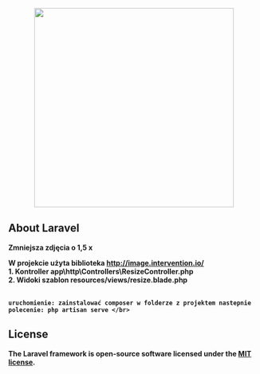 <p align="center"><img src="https://res.cloudinary.com/dtfbvvkyp/image/upload/v1566331377/laravel-logolockup-cmyk-red.svg" width="400"></p>

<p align="center">

## About Laravel

<b>Zmniejsza zdjęcia o 1,5 x</b> </br>

<b> W projekcie użyta biblioteka http://image.intervention.io/ <b> </br>
    1. Kontroller app\http\Controllers\ResizeController.php </br>
    2. Widoki szablon resources/views/resize.blade.php <b></br></br>
    
    
    uruchomienie: zainstalować composer w folderze z projektem nastepnie polecenie: php artisan serve </br>
    

## License

The Laravel framework is open-source software licensed under the [MIT license](https://opensource.org/licenses/MIT).
